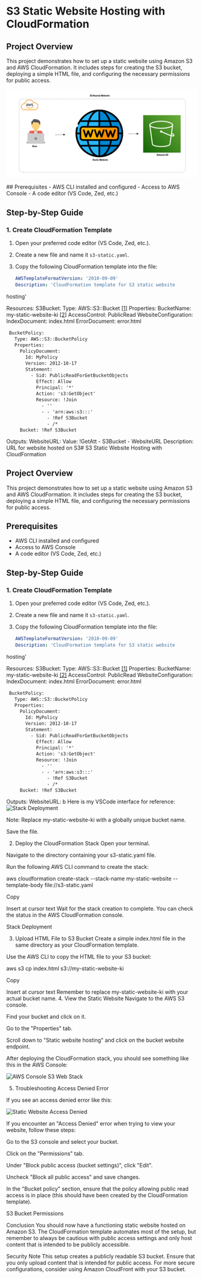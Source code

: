 # S3 Static Website Hosting with CloudFormation

## Project Overview
This project demonstrates how to set up a static website using 
Amazon S3 and AWS CloudFormation. It includes steps for 
creating the S3 bucket, deploying a simple HTML file, and 
configuring the necessary permissions for public access.
<p><img src="images/static-website-architecture.png" alt="Static 
Website Architecture"></p>
## Prerequisites
- AWS CLI installed and configured
- Access to AWS Console
- A code editor (VS Code, Zed, etc.)

## Step-by-Step Guide

### 1. Create CloudFormation Template
1. Open your preferred code editor (VS Code, Zed, etc.).
2. Create a new file and name it `s3-static.yaml`.
3. Copy the following CloudFormation template into the file:

   ```yaml
   AWSTemplateFormatVersion: '2010-09-09'
   Description: 'CloudFormation template for S3 static website 
hosting'
   
   Resources:
     S3Bucket:
       Type: AWS::S3::Bucket 
[[1]](https://community.aws/content/2cKdKbYy9fz0hIakU5tqf42siAA/hosting-my-static-website-in-an-aws-s3-bucket-part-1)
       Properties:
         BucketName: my-static-website-ki 
[[2]](https://docs.aws.amazon.com/AmazonS3/latest/userguide/WebsiteHosting.html)
         AccessControl: PublicRead
         WebsiteConfiguration:
           IndexDocument: index.html
           ErrorDocument: error.html
   
     BucketPolicy:
       Type: AWS::S3::BucketPolicy
       Properties:
         PolicyDocument:
           Id: MyPolicy
           Version: 2012-10-17
           Statement:
             - Sid: PublicReadForGetBucketObjects
               Effect: Allow
               Principal: '*'
               Action: 's3:GetObject'
               Resource: !Join 
                 - ''
                 - - 'arn:aws:s3:::'
                   - !Ref S3Bucket
                   - /*
         Bucket: !Ref S3Bucket
   
   Outputs:
     WebsiteURL:
       Value: !GetAtt 
         - S3Bucket
         - WebsiteURL
       Description: URL for website hosted on S3# 
S3 Static Website Hosting with CloudFormation

## Project Overview
This project demonstrates how to set up a static website using 
Amazon S3 and AWS CloudFormation. It includes steps for creating 
the S3 bucket, deploying a simple HTML file, and configuring the 
necessary permissions for public access.

## Prerequisites
- AWS CLI installed and configured
- Access to AWS Console
- A code editor (VS Code, Zed, etc.)

## Step-by-Step Guide

### 1. Create CloudFormation Template
1. Open your preferred code editor (VS Code, Zed, etc.).
2. Create a new file and name it `s3-static.yaml`.
3. Copy the following CloudFormation template into the file:

   ```yaml
   AWSTemplateFormatVersion: '2010-09-09'
   Description: 'CloudFormation template for S3 static website 
hosting'
   
   Resources:
     S3Bucket:
       Type: AWS::S3::Bucket 
[[1]](https://community.aws/content/2cKdKbYy9fz0hIakU5tqf42siAA/hosting-my-static-website-in-an-aws-s3-bucket-part-1)
       Properties:
         BucketName: my-static-website-ki 
[[2]](https://docs.aws.amazon.com/AmazonS3/latest/userguide/WebsiteHosting.html)
         AccessControl: PublicRead
         WebsiteConfiguration:
           IndexDocument: index.html
           ErrorDocument: error.html
   
     BucketPolicy:
       Type: AWS::S3::BucketPolicy
       Properties:
         PolicyDocument:
           Id: MyPolicy
           Version: 2012-10-17
           Statement:
             - Sid: PublicReadForGetBucketObjects
               Effect: Allow
               Principal: '*'
               Action: 's3:GetObject'
               Resource: !Join 
                 - ''
                 - - 'arn:aws:s3:::'
                   - !Ref S3Bucket
                   - /*
         Bucket: !Ref S3Bucket
   
   Outputs:
     WebsiteURL:
      b
Here is my VSCode interface for reference:
<img src="images/s3-stack-deployment.png" alt="Stack 
Deployment">

Note: Replace my-static-website-ki with a globally unique bucket 
name.

Save the file.

2. Deploy the CloudFormation Stack
Open your terminal.

Navigate to the directory containing your s3-static.yaml file.

Run the following AWS CLI command to create the stack:

aws cloudformation create-stack --stack-name my-static-website 
--template-body file://s3-static.yaml

Copy

Insert at cursor
text
Wait for the stack creation to complete. You can check the 
status in the AWS CloudFormation console.

Stack Deployment


3. Upload HTML File to S3 Bucket
Create a simple index.html file in the same directory as your 
CloudFormation template.

Use the AWS CLI to copy the HTML file to your S3 bucket:

aws s3 cp index.html s3://my-static-website-ki

Copy

Insert at cursor
text
Remember to replace my-static-website-ki with your actual bucket 
name.
4. View the Static Website
Navigate to the AWS S3 console.

Find your bucket and click on it.

Go to the "Properties" tab.

Scroll down to "Static website hosting" and click on the bucket 
website endpoint.

<p>After deploying the CloudFormation stack, you should see 
something like this in the AWS Console:</p>
<p><img src="images/aws-console-s3-web-stack.png" alt="AWS 
Console S3 Web Stack"></p>

5. Troubleshooting Access Denied Error
<p>If you see an access denied error like this:</p>
<p><img src="images/static-website-access-denied.png" 
alt="Static Website Access Denied"></p>
If you encounter an "Access Denied" error when trying to view 
your website, follow these steps:

Go to the S3 console and select your bucket.

Click on the "Permissions" tab.

Under "Block public access (bucket settings)", click "Edit".

Uncheck "Block all public access" and save changes.

In the "Bucket policy" section, ensure that the policy allowing 
public read access is in place (this should have been created by 
the CloudFormation template).

S3 Bucket Permissions

Conclusion
You should now have a functioning static website hosted on 
Amazon S3. The CloudFormation template automates most of the 
setup, but remember to always be cautious with public access 
settings and only host content that is intended to be publicly 
accessible.

Security Note
This setup creates a publicly readable S3 bucket. Ensure that 
you only upload content that is intended for public access. For 
more secure configurations, consider using Amazon CloudFront 
with your S3 bucket.


